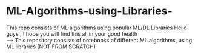 # ML-Algorithms-using-Libraries-
This repo consists of ML algorithms using popular ML/DL Libraries
Hello guys , I hope you will find this all in your good health <br>
--> This repository consists of notebooks of different ML algorithms, using ML libraries  (NOT FROM SCRATCH) 
